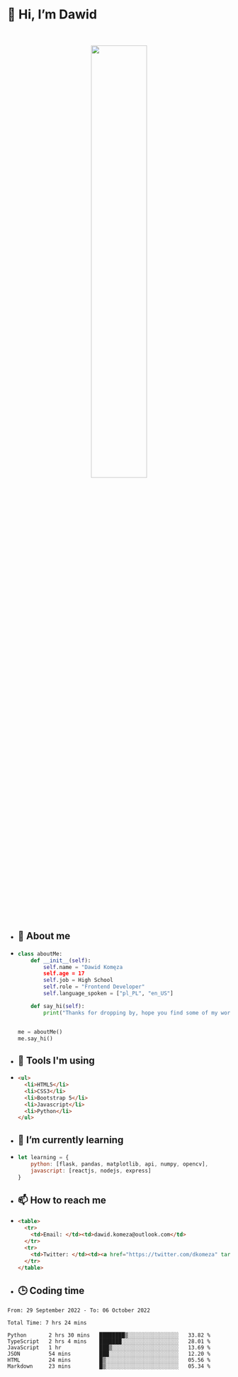<h1>👋 Hi, I’m Dawid</h1>
<p align="center">
   <br>
   <br>
   <img src="https://user-images.githubusercontent.com/106035813/169717090-b330e670-ddca-48c9-8b2d-2290dfb78111.png" width="50%">
   <br>
   <br>
</p>



- <h2>💁 About me</h2>
- ```Python
  class aboutMe:
      def __init__(self):
          self.name = "Dawid Komęza
          self.age = 17
          self.job = High School
          self.role = "Frontend Developer"
          self.language_spoken = ["pl_PL", "en_US"]

      def say_hi(self):
          print("Thanks for dropping by, hope you find some of my work interesting.")


  me = aboutMe()
  me.say_hi()
  ```
  
- <h2>🔨 Tools I'm using</h2>
- ```html
  <ul>
    <li>HTML5</li>
    <li>CSS3</li>
    <li>Bootstrap 5</li>
    <li>Javascript</li>
    <li>Python</li>
  </ul>
  
- <h2>🌱 I’m currently learning</h2>
- ```javascript
  let learning = {
      python: [flask, pandas, matplotlib, api, numpy, opencv],
      javascript: [reactjs, nodejs, express]
  }
  ```
  
- <h2>📫 How to reach me</h2>
- ```html
  <table>
    <tr>
      <td>Email: </td><td>dawid.komeza@outlook.com</td>
    </tr>
    <tr>
      <td>Twitter: </td><td><a href="https://twitter.com/dkomeza" target="_blank">@dkomeza</a></td>
    </tr>
  </table>
  
- <h2>🕒 Coding time</h2>
<!--START_SECTION:waka-->

```text
From: 29 September 2022 - To: 06 October 2022

Total Time: 7 hrs 24 mins

Python       2 hrs 30 mins   ████████▒░░░░░░░░░░░░░░░░   33.82 %
TypeScript   2 hrs 4 mins    ███████░░░░░░░░░░░░░░░░░░   28.01 %
JavaScript   1 hr            ███▒░░░░░░░░░░░░░░░░░░░░░   13.69 %
JSON         54 mins         ███░░░░░░░░░░░░░░░░░░░░░░   12.20 %
HTML         24 mins         █▒░░░░░░░░░░░░░░░░░░░░░░░   05.56 %
Markdown     23 mins         █▒░░░░░░░░░░░░░░░░░░░░░░░   05.34 %
```

<!--END_SECTION:waka-->
